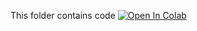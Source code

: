 This folder contains code 
[![Open In Colab](https://colab.research.google.com/assets/colab-badge.svg)](https://colab.research.google.com/github/katerynaSup/pgss2020_CS_lab/edit/master/myNotebooks/MyFirstScript.ipynb)
